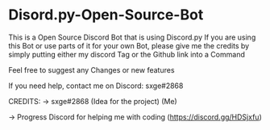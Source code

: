 # Disord.py-Open-Source-Bot
This is a Open Source Discord Bot that is using Discord.py 
If you are using this Bot or use parts of it for your own Bot, please give me the credits by simply putting either my discord Tag or the Github link into a Command

Feel free to suggest any Changes or new features

If you need help, contact me on Discord: sxge#2868

CREDITS:
-> sxge#2868 (Idea for the project) (Me)


-> Progress Discord for helping me with coding (https://discord.gg/HDSjxfu)
